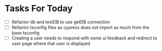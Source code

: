 # Tasks For Today

- [ ] Refactor db and testDB to use getDB connection
- [ ] Refactor tsconfig files so cypress does not import as much from the base tsconfig
- [ ] Creating a user needs to respond with some ui feedback and redirect to user page where that user is displayed
